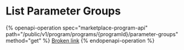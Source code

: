 # List Parameter Groups

{% openapi-operation spec="marketplace-program-api" path="/public/v1/program/programs/{programId}/parameter-groups" method="get" %}
[Broken link](broken-reference)
{% endopenapi-operation %}
